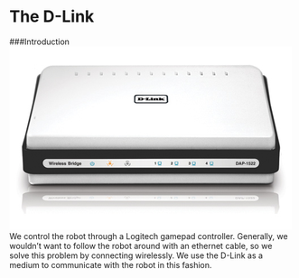 # The D-Link
###Introduction
![](./image07.jpg) <br />
We control the robot through a Logitech gamepad controller. Generally, we wouldn’t want to follow the robot around with an ethernet cable, so we solve this problem by connecting wirelessly. We use the D-Link as a medium to communicate with the robot in this fashion.
